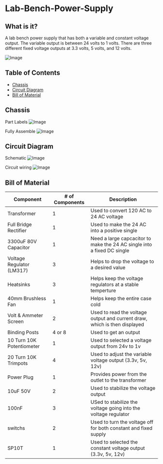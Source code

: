 # Lab-Bench-Power-Supply

## What is it?
A lab bench power supply that has both a variable and constant voltage output. The variable output is between 24 volts to 1 volts. There are three different fixed voltage outputs at 3.3 volts, 5 volts, and 12 volts. 

![Image](https://github.com/user-attachments/assets/44e12e32-c17f-4802-8624-00b559aad972)

## Table of Contents

- [Chassis](#chassis)
- [Circuit Diagram](#circuit-diagram)
- [Bill of Material](#bill-of-material)

## Chassis

Part Labels 
![Image](https://github.com/user-attachments/assets/2ab2d942-4c63-4bbf-a29e-2c8f60b880a3) 

Fully Assemble 
![Image](https://github.com/user-attachments/assets/76dd0ce3-775c-4afb-b1f3-6f0e68f42456)

## Circuit Diagram

Schematic
![Image](https://github.com/user-attachments/assets/9b475e80-6cff-46f1-94d9-532394ece95e)

Circuit wiring
![Image](https://github.com/user-attachments/assets/a1667548-c95d-4786-8034-9a9232be4986)

## Bill of Material

| Component                               | # of Components  | Description                                                          |
|-----------------------------------------|--------------|--------------------------------------------------------------------------|
| Transformer                             | 1            | Used to convert 120 AC to 24 AC voltage                                  |
| Full Bridge Rectifier                   | 1            | Used to make the 24 AC into a positive single                            |
| 3300uF 80V Capacitor                    | 1            | Need a large capcacitor to make the 24 AC single into a fixed DC single  |
| Voltage Regulator (LM317)               | 3            | Helps to drop the voltage to a desired value                             |
| Heatsinks                               | 3            | Helps keep the voltage regulators at a stable temperture                 |
| 40mm Brushless Fan                      | 1            | Helps keep the entire case cold                                          |
| Volt & Ammeter Screen                   | 2            | Used to read the voltage output and current draw, which is then displayed|
| Binding Posts                           | 4 or 8       | Used to get an output                                                    |
| 10 Turn 10K Potentiometer               | 1            | Used to selected a voltage output from 24v to 1v                         |
| 20 Turn 10K Trimpots                    | 4            | Used to adjust the variable voltage output (3.3v, 5v, 12v)               |
| Power Plug                              | 1            | Provides power from the outlet to the transformer                        |
| 10uF 50V                                | 2            | Used to stabilize the voltage output                                     |
| 100nF                                   | 3            | USed to stabilize the voltage going into the voltage regulator           |
| switchs                                 | 2            | Used to turn the voltage off for both constant and fixed supply          |
| SP10T                                   | 1            | Used to selected the constant voltage output (3.3v, 5v, 12v)             |




